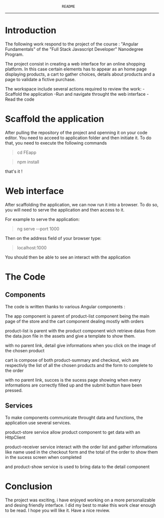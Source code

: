                               README
________________________________________________________________

# Introduction
The following work respond to the project of the course : 
"Angular Fundamentals" of the "Full Stack Javascript Developer" 
Nanodegree Program.

The project consist in creating a web interface for an online shopping
platform. In this case certain elements has to appear as an home page
displaying products, a cart to gather choices, details about products
and a page to validate a fictive purchase. 

The workspace include several actions required to review the work:
-Scaffold the application
-Run and navigate throught the web interface
-Read the code


# Scaffold the application

After pulling the repository of the project and openning it on your 
code editor. You need to acceed to application folder and then
initiate it. To do that, you need to execute the following commands

> cd FEapp

> npm install

that's it !

# Web interface

After scaffolding the application, we can now run it into a browser.
To do so, you will need to serve the application and then access to it.

For example to serve the application:
> ng serve --port 1000

Then on the address field of your browser type:
> localhost:1000

You should then be able to see an interact with the application

# The Code
## Components

The code is written thanks to various Angular components :

The app component is parent of product-list component being the main page 
of the store and the cart component dealing mostly with orders

product-list is parent with the product component wich retrieve datas from
the data.json file in the assets and give a template to show them.

with no parent link, detail give informations when you click on the image
of the chosen product

cart is compose of both product-summary and checkout, wich are respectivly
the list of all the chosen products and the form to complete to the order 

with no parent link, succes is the sucess page showing when every informations
are correctly filled up and the submit button have been pressed.

## Services

To make components communicate throught data and functions,
the application use several services.

product-store service allow product component to get data with an HttpClient

product-receiver service interact with the order list and gather informations
like name used in the checkout form and the total of the order to show them
in the sucess screen when completed

and product-show service is used to bring data to the detail component

# Conclusion

The project was exciting, i have enjoyed working on a more personalizable
and desing friendly interface. I did my best to make this work clear enough to be read. 
I hope you will like it. Have a nice review.
